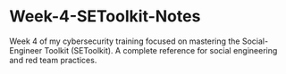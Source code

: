 # Week-4-SEToolkit-Notes
Week 4 of my cybersecurity training focused on mastering the Social-Engineer Toolkit (SEToolkit).  A complete reference for social engineering and red team practices.
